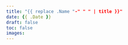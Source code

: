 ```yaml
---
title: "{{ replace .Name "-" " " | title }}"
date: {{ .Date }}
draft: false
toc: false
images:
---
```


